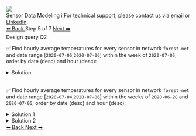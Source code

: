 <!-- TOP -->
<div class="top">
  <img class="scenario-academy-logo" src="https://datastax-academy.github.io/katapod-shared-assets/images/ds-academy-2023.svg" />
  <div class="scenario-title-section">
    <span class="scenario-title">Sensor Data Modeling</span>
    <span class="scenario-subtitle">ℹ️ For technical support, please contact us via <a href="mailto:aleksandr.volochnev@datastax.com">email</a> or <a href="https://dtsx.io/aleks">LinkedIn</a>.</span>
  </div>
</div>

<!-- NAVIGATION -->
<div id="navigation-top" class="navigation-top">
 <a href='command:katapod.loadPage?[{"step":"step4"}]'
   class="btn btn-dark navigation-top-left">⬅️ Back
 </a>
<span class="step-count"> Step 5 of 7</span>
 <a href='command:katapod.loadPage?[{"step":"step6"}]'
    class="btn btn-dark navigation-top-right">Next ➡️
  </a>
</div>

<!-- CONTENT -->

<div class="step-title">Design query Q2</div>

✅ Find hourly average temperatures for every sensor in network `forest-net` and date range [`2020-07-05`,`2020-07-06`] within the week of `2020-07-05`; order by date (desc) and hour (desc):

<details>
  <summary>Solution</summary>

```
SELECT date_hour, avg_temperature, 
       latitude, longitude, sensor 
FROM temperatures_by_network
WHERE network    = 'forest-net'
  AND week       = '2020-07-05'
  AND date_hour >= '2020-07-05'
  AND date_hour  < '2020-07-07';
```

</details>

<br/>

✅ Find hourly average temperatures for every sensor in network `forest-net` and date range [`2020-07-04`,`2020-07-06`] within the weeks of `2020-06-28` and `2020-07-05`; order by date (desc) and hour (desc):

<details>
  <summary>Solution 1</summary>

```
SELECT date_hour, avg_temperature, 
       latitude, longitude, sensor 
FROM temperatures_by_network
WHERE network    = 'forest-net'
  AND week       = '2020-07-05'
  AND date_hour >= '2020-07-04'
  AND date_hour  < '2020-07-07';
  
SELECT date_hour, avg_temperature, 
       latitude, longitude, sensor 
FROM temperatures_by_network
WHERE network    = 'forest-net'
  AND week       = '2020-06-28'
  AND date_hour >= '2020-07-04'
  AND date_hour  < '2020-07-07';  
```

</details>

<details>
  <summary>Solution 2</summary>

```
SELECT date_hour, avg_temperature, 
       latitude, longitude, sensor 
FROM temperatures_by_network
WHERE network    = 'forest-net'
  AND week      IN ('2020-07-05','2020-06-28')
  AND date_hour >= '2020-07-04'
  AND date_hour  < '2020-07-07';  
```

</details>

<!-- NAVIGATION -->
<div id="navigation-bottom" class="navigation-bottom">
 <a href='command:katapod.loadPage?[{"step":"step4"}]'
   class="btn btn-dark navigation-bottom-left">⬅️ Back
 </a>
 <a href='command:katapod.loadPage?[{"step":"step6"}]'
    class="btn btn-dark navigation-bottom-right">Next ➡️
  </a>
</div>


